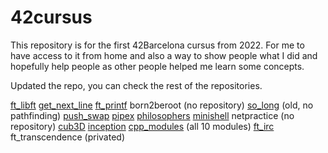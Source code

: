 # 42cursus
This repository is for the first 42Barcelona cursus from 2022. For me to have access to it from home and also a way to show people what I did and hopefully help people as other people helped me learn some concepts.

Updated the repo, you can check the rest of the repositories.

[ft_libft](https://github.com/RaeldorDraken/ft_libft)
[get_next_line](https://github.com/RaeldorDraken/get_next_line)
[ft_printf](https://github.com/RaeldorDraken/ft_printf)
born2beroot (no repository)
[so_long](https://github.com/RaeldorDraken/so_long) (old, no pathfinding)
[push_swap](https://github.com/RaeldorDraken/push_swap)
[pipex](https://github.com/RaeldorDraken/pipex)
[philosophers](https://github.com/RaeldorDraken/philosophers)
[minishell](https://github.com/RaeldorDraken/minishell)
netpractice (no repository)
[cub3D](https://github.com/RaeldorDraken/cub3D)
[inception](https://github.com/RaeldorDraken/inception)
[cpp_modules](https://github.com/RaeldorDraken/cpp42) (all 10 modules)
[ft_irc](https://github.com/RaeldorDraken/ft_irc)
ft_transcendence (privated)
